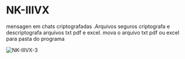 # NK-IIIVX

mensagen em chats criptografadas .Arquivos seguros criptografa e descriptografa arquivos txt pdf e excel. mova o arquivo txt pdf ou excel para pasta do  programa



![NK-IIIVX-3](https://user-images.githubusercontent.com/101123260/157068332-5e9a0085-ab15-4a73-9c05-e7a44aebd198.png)












